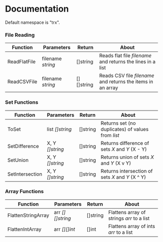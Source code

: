 # Documentation

Default namespace is "trx".

### File Reading

Function | Parameters | Return | About
--- | --- | --- | ---
ReadFlatFile | filename *string* | []string | Reads flat file *filename* and returns the lines in a list
ReadCSVFile | filename *string* | [][]string | Reads CSV file *filename* and returns the items in an array

### Set Functions

Function | Parameters | Return | About
--- | --- | --- | ---
ToSet | list *[]string* | []string | Returns set (no duplicates) of values from *list*
SetDifference | X, Y *[]string* | []string | Returns difference of sets *X* and *Y* (X - Y)
SetUnion | X, Y *[]string* | []string | Returns union of sets *X* and *Y* (X v Y)
SetIntersection | X, Y *[]string* | []string | Returns intersection of sets *X* and *Y* (X ^ Y)

### Array Functions

Function | Parameters | Return | About
--- | --- | --- | ---
FlattenStringArray | arr *[][]string* | []string | Flattens array of strings *arr* to a list
FlattenIntArray | arr *[][]int* | []int | Flattens array of ints *arr* to a list